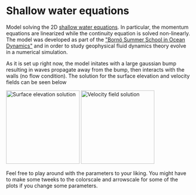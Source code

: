 # Shallow water equations
Model solving the 2D [shallow water equations](https://en.wikipedia.org/wiki/Shallow_water_equations). In particular, the momentum equations are linearized while the continuity equation is solved non-linearly. The model was developed as part of the ["Bornö Summer School in Ocean Dynamics"](https://chess.w.uib.no/event/borno-summer-school-practice/) and in order to study geophysical fluid dynamics theory evolve in a numerical simulation.

As it is set up right now, the model initates with a large gaussian bump resulting in waves propagate away from the bump, then interacts with the walls (no flow condition). The solution for the surface elevation and velocity fields can be seen below

<img src="surface.gif" alt="Surface elevation solution" width="200"/>
<img src="velocity.gif" alt="Velocity field solution" width="200"/>

Feel free to play around with the parameters to your liking. You might have to make some tweeks to the colorscale and arrowscale for some of the plots if you change some parameters.
